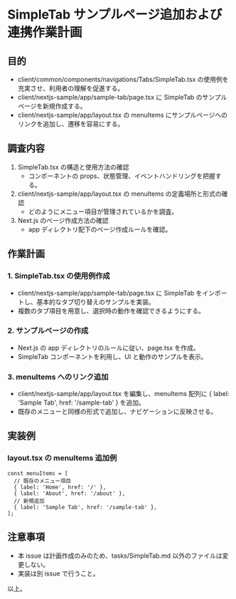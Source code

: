 # SimpleTab サンプルページ追加および連携作業計画

## 目的
- client/common/components/navigations/Tabs/SimpleTab.tsx の使用例を充実させ、利用者の理解を促進する。
- client/nextjs-sample/app/sample-tab/page.tsx に SimpleTab のサンプルページを新規作成する。
- client/nextjs-sample/app/layout.tsx の menuItems にサンプルページへのリンクを追加し、遷移を容易にする。

## 調査内容
1. SimpleTab.tsx の構造と使用方法の確認
   - コンポーネントの props、状態管理、イベントハンドリングを把握する。
2. client/nextjs-sample/app/layout.tsx の menuItems の定義場所と形式の確認
   - どのようにメニュー項目が管理されているかを調査。
3. Next.js のページ作成方法の確認
   - app ディレクトリ配下のページ作成ルールを確認。

## 作業計画

### 1. SimpleTab.tsx の使用例作成
- client/nextjs-sample/app/sample-tab/page.tsx に SimpleTab をインポートし、基本的なタブ切り替えのサンプルを実装。
- 複数のタブ項目を用意し、選択時の動作を確認できるようにする。

### 2. サンプルページの作成
- Next.js の app ディレクトリのルールに従い、page.tsx を作成。
- SimpleTab コンポーネントを利用し、UI と動作のサンプルを表示。

### 3. menuItems へのリンク追加
- client/nextjs-sample/app/layout.tsx を編集し、menuItems 配列に { label: 'Sample Tab', href: '/sample-tab' } を追加。
- 既存のメニューと同様の形式で追加し、ナビゲーションに反映させる。

## 実装例

### layout.tsx の menuItems 追加例
```tsx
const menuItems = [
  // 既存のメニュー項目
  { label: 'Home', href: '/' },
  { label: 'About', href: '/about' },
  // 新規追加
  { label: 'Sample Tab', href: '/sample-tab' },
];
```

## 注意事項
- 本 issue は計画作成のみのため、tasks/SimpleTab.md 以外のファイルは変更しない。
- 実装は別 issue で行うこと。

以上。

